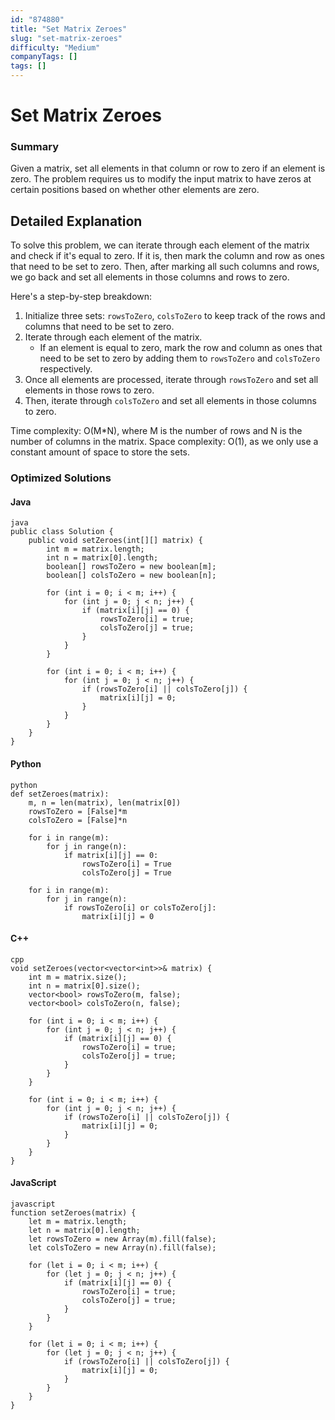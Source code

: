 ```yaml
---
id: "874880"
title: "Set Matrix Zeroes"
slug: "set-matrix-zeroes"
difficulty: "Medium"
companyTags: []
tags: []
---
```


**Set Matrix Zeroes**
==================

### Summary

Given a matrix, set all elements in that column or row to zero if an element is zero. The problem requires us to modify the input matrix to have zeros at certain positions based on whether other elements are zero.

## Detailed Explanation

To solve this problem, we can iterate through each element of the matrix and check if it's equal to zero. If it is, then mark the column and row as ones that need to be set to zero. Then, after marking all such columns and rows, we go back and set all elements in those columns and rows to zero.

Here's a step-by-step breakdown:

1.  Initialize three sets: `rowsToZero`, `colsToZero` to keep track of the rows and columns that need to be set to zero.
2.  Iterate through each element of the matrix.
    *   If an element is equal to zero, mark the row and column as ones that need to be set to zero by adding them to `rowsToZero` and `colsToZero` respectively.
3.  Once all elements are processed, iterate through `rowsToZero` and set all elements in those rows to zero.
4.  Then, iterate through `colsToZero` and set all elements in those columns to zero.

Time complexity: O(M*N), where M is the number of rows and N is the number of columns in the matrix.
Space complexity: O(1), as we only use a constant amount of space to store the sets.

### Optimized Solutions

#### Java
```
java
public class Solution {
    public void setZeroes(int[][] matrix) {
        int m = matrix.length;
        int n = matrix[0].length;
        boolean[] rowsToZero = new boolean[m];
        boolean[] colsToZero = new boolean[n];

        for (int i = 0; i < m; i++) {
            for (int j = 0; j < n; j++) {
                if (matrix[i][j] == 0) {
                    rowsToZero[i] = true;
                    colsToZero[j] = true;
                }
            }
        }

        for (int i = 0; i < m; i++) {
            for (int j = 0; j < n; j++) {
                if (rowsToZero[i] || colsToZero[j]) {
                    matrix[i][j] = 0;
                }
            }
        }
    }
}
```

#### Python
```
python
def setZeroes(matrix):
    m, n = len(matrix), len(matrix[0])
    rowsToZero = [False]*m
    colsToZero = [False]*n

    for i in range(m):
        for j in range(n):
            if matrix[i][j] == 0:
                rowsToZero[i] = True
                colsToZero[j] = True

    for i in range(m):
        for j in range(n):
            if rowsToZero[i] or colsToZero[j]:
                matrix[i][j] = 0
```

#### C++
```
cpp
void setZeroes(vector<vector<int>>& matrix) {
    int m = matrix.size();
    int n = matrix[0].size();
    vector<bool> rowsToZero(m, false);
    vector<bool> colsToZero(n, false);

    for (int i = 0; i < m; i++) {
        for (int j = 0; j < n; j++) {
            if (matrix[i][j] == 0) {
                rowsToZero[i] = true;
                colsToZero[j] = true;
            }
        }
    }

    for (int i = 0; i < m; i++) {
        for (int j = 0; j < n; j++) {
            if (rowsToZero[i] || colsToZero[j]) {
                matrix[i][j] = 0;
            }
        }
    }
}
```

#### JavaScript
```
javascript
function setZeroes(matrix) {
    let m = matrix.length;
    let n = matrix[0].length;
    let rowsToZero = new Array(m).fill(false);
    let colsToZero = new Array(n).fill(false);

    for (let i = 0; i < m; i++) {
        for (let j = 0; j < n; j++) {
            if (matrix[i][j] == 0) {
                rowsToZero[i] = true;
                colsToZero[j] = true;
            }
        }
    }

    for (let i = 0; i < m; i++) {
        for (let j = 0; j < n; j++) {
            if (rowsToZero[i] || colsToZero[j]) {
                matrix[i][j] = 0;
            }
        }
    }
}
```